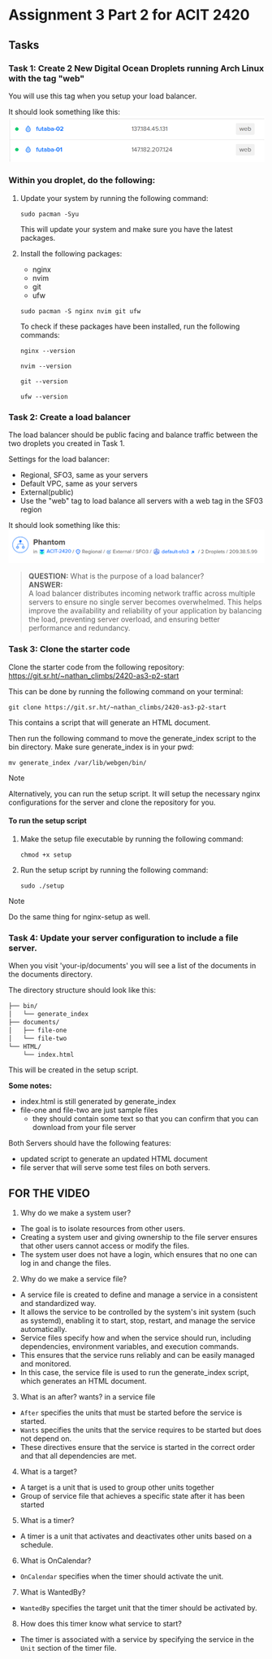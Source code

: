# Assignment 3 Part 2 for ACIT 2420

## Tasks
### Task 1: Create 2 New Digital Ocean Droplets running Arch Linux with the tag "web"

You will use this tag when you setup your load balancer.

It should look something like this:  
![two new droplets](assets/two-droplets.png)

### Within you droplet, do the following:
1. Update your system by running the following command:
    ```
    sudo pacman -Syu
    ```
    This will update your system and make sure you have the latest packages.
2. Install the following packages:
    * nginx
    * nvim
    * git
    * ufw
    ```
    sudo pacman -S nginx nvim git ufw
    ```
    To check if these packages have been installed, run the following commands:  

    ```
    nginx --version
    ```
    ```
    nvim --version
    ```
    ```
    git --version
    ```
    ```
    ufw --version
    ```
### Task 2: Create a load balancer
The load balancer should be public facing and balance traffic between the two droplets you created in Task 1.

Settings for the load balancer:
* Regional, SFO3, same as your servers
* Default VPC, same as your servers
* External(public)
* Use the "web" tag to load balance all servers with a web tag in the SF03 region

It should look something like this:  
![load-balancer](assets/load-balancer.png)

>**QUESTION:**
>What is the purpose of a load balancer?  
> **ANSWER:**  
> A load balancer distributes incoming network traffic across multiple servers to ensure no single server becomes overwhelmed. This helps improve the availability and reliability of your application by balancing the load, preventing server overload, and ensuring better performance and redundancy.
### Task 3: Clone the starter code

Clone the starter code from the following repository:
https://git.sr.ht/~nathan_climbs/2420-as3-p2-start

This can be done by running the following command on your terminal:

```
git clone https://git.sr.ht/~nathan_climbs/2420-as3-p2-start
```

This contains a script that will generate an HTML document.

Then run the following command to move the generate_index script to the bin directory. Make sure generate_index is in your pwd:

```
mv generate_index /var/lib/webgen/bin/
```

>[!NOTE] 
>Alternatively, you can run the setup script. It will setup the necessary nginx configurations for the server and clone the repository for you.

#### To run the setup script
1. Make the setup file executable by running the following command:
    ```
    chmod +x setup
    ```
2. Run the setup script by running the following command:
    ```
    sudo ./setup
    ```
>[!NOTE]
Do the same thing for nginx-setup as well.

### Task 4: Update your server configuration to include a file server. 

When you visit 'your-ip/documents' you will see a list of the documents in the documents directory.

The directory structure should look like this:
```
├── bin/
│   └── generate_index
├── documents/
│   ├── file-one
│   └── file-two
└── HTML/
    └── index.html
```
This will be created in the setup script.

**Some notes:**
* index.html is still generated by generate_index
* file-one and file-two are just sample files
  * they should contain some text so that you can confirm that you can download from your file server

Both Servers should have the following features:
* updated script to generate an updated HTML document
* file server that will serve some test files on both servers.


## FOR THE VIDEO
1. Why do we make a system user?
- The goal is to isolate resources from other users.
- Creating a system user and giving ownership to the file server ensures that other users cannot access or modify the files.
- The system user does not have a login, which ensures that no one can log in and change the files.

2. Why do we make a service file?
- A service file is created to define and manage a service in a consistent and standardized way.
- It allows the service to be controlled by the system's init system (such as systemd), enabling it to start, stop, restart, and manage the service automatically.
- Service files specify how and when the service should run, including dependencies, environment variables, and execution commands.
- This ensures that the service runs reliably and can be easily managed and monitored.
- In this case, the service file is used to run the generate_index script, which generates an HTML document.

3. What is an after? wants? in a service file 
- `After` specifies the units that must be started before the service is started.
- `Wants` specifies the units that the service requires to be started but does not depend on.
- These directives ensure that the service is started in the correct order and that all dependencies are met.

4. What is a target? 
- A target is a unit that is used to group other units together
- Group of service file that achieves a specific state after it has been started

5. What is a timer?
- A timer is a unit that activates and deactivates other units based on a schedule.
  
6. What is OnCalendar? 
- `OnCalendar` specifies when the timer should activate the unit.

7. What is WantedBy?
- `WantedBy` specifies the target unit that the timer should be activated by.
8. How does this timer know what service to start?
- The timer is associated with a service by specifying the service in the `Unit` section of the timer file.